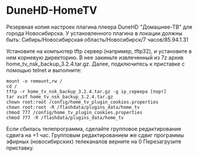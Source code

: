 # DuneHD-HomeTV
Резервная копия настроек плагина плеера DuneHD "Домашнее-ТВ" для города Новосибирска. У установленного плагина в локации должны быть: Сибирь/Новосибирская область/Новосибирск/7 часов/85.94.1.31

Установите на компьютер tftp сервер (например, tftp32), и установите в нем корневую директорию. В нее закиньте извлеченный из 7z архив home_tv_nsk_backup_3.2.4.tar.gz.
Далее, подключитесь к приставке с помощью telnet и выполните: 
```
mount -o remount,rw /
cd /
tftp -r home_tv_nsk_backup_3.2.4.tar.gz -g ip_сервера [порт]
tar xvzf home_tv_nsk_backup_3.2.4.tar.gz
chown root:root /config/home_tv_plugin_cookies.properties
chown root:root -R /flashdata/plugins_data/home_tv
chmod 777 /config/home_tv_plugin_cookies.properties
chmod 777 -R /flashdata/plugins_data/home_tv
```
Если сбилась телепрограмма, сделайте групповое редактирование сдвига на +1 час. Групповым редактированием же сдвиг программы эфирных (новосибирских) телеканалов верните на 0
Перезагрузите приставку.
